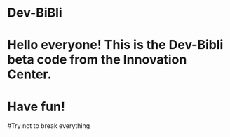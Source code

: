 # Dev-BiBli

# Hello everyone! This is the Dev-Bibli beta code from the Innovation Center.

# Have fun!

#Try not to break everything

